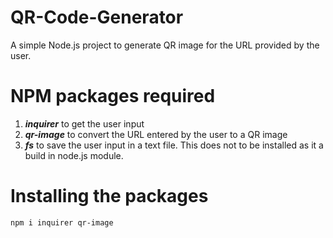 # QR-Code-Generator
A simple Node.js project to generate QR image for the URL provided by the user.

# NPM packages required

1. **_inquirer_** to get the user input 
2. **_qr-image_** to convert the URL entered by the user to a QR image
3. **_fs_** to save the user input in a text file. This does not to be installed as it a build in node.js module.


# Installing the packages

``` npm i inquirer qr-image ```
